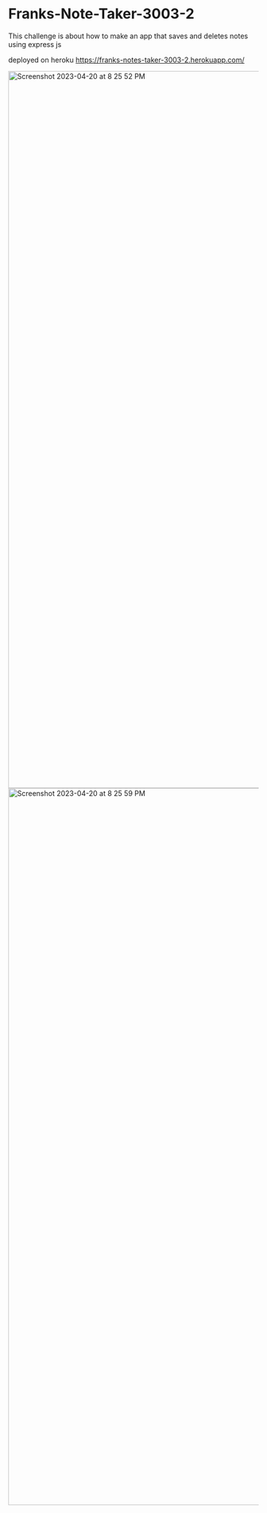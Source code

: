# Franks-Note-Taker-3003-2

This challenge is about how to make an app that saves and deletes notes using express js

deployed on heroku https://franks-notes-taker-3003-2.herokuapp.com/

<img width="1440" alt="Screenshot 2023-04-20 at 8 25 52 PM" src="https://user-images.githubusercontent.com/119623953/233519432-cb6a3683-a864-4529-8294-51166346712c.png">
<img width="1440" alt="Screenshot 2023-04-20 at 8 25 59 PM" src="https://user-images.githubusercontent.com/119623953/233519438-aa9a02ee-e51a-481f-81c9-6eaced82a20c.png">

